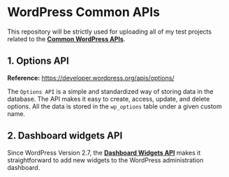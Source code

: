 # WordPress Common APIs

This repository will be strictly used for uploading all of my test projects related to the **[Common WordPress APIs](https://developer.wordpress.org/apis/)**.

## 1. Options API

**Reference:** https://developer.wordpress.org/apis/options/

The `Options API` is a simple and standardized way of storing data in the database. The API makes it easy to create, access, update, and delete options. All the data is stored in the `wp_options` table under a given custom name.

## 2. Dashboard widgets API

Since WordPress Version 2.7, the **[Dashboard Widgets API](https://developer.wordpress.org/apis/dashboard-widgets/)** makes it straightforward to add new widgets to the WordPress administration dashboard.
